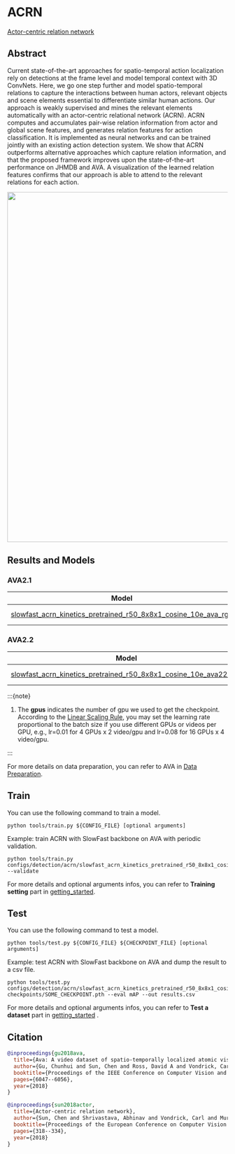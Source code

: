 # ACRN

[Actor-centric relation network](https://openaccess.thecvf.com/content_ECCV_2018/html/Chen_Sun_Actor-centric_Relation_Network_ECCV_2018_paper.html)

<!-- [ALGORITHM] -->

## Abstract

<!-- [ABSTRACT] -->

Current state-of-the-art approaches for spatio-temporal action localization rely on detections at the frame level and model temporal context with 3D ConvNets. Here, we go one step further and model spatio-temporal relations to capture the interactions between human actors, relevant objects and scene elements essential to differentiate similar human actions. Our approach is weakly supervised and mines the relevant elements automatically with an actor-centric relational network (ACRN). ACRN computes and accumulates pair-wise relation information from actor and global scene features, and generates relation features for action classification. It is implemented as neural networks and can be trained jointly with an existing action detection system. We show that ACRN outperforms alternative approaches which capture relation information, and that the proposed framework improves upon the state-of-the-art performance on JHMDB and AVA. A visualization of the learned relation features confirms that our approach is able to attend to the relevant relations for each action.

<!-- [IMAGE] -->
<div align=center>
<img src="https://user-images.githubusercontent.com/34324155/142996406-09ac1b09-2a9e-478c-9035-5fe7a80bc80b.png" width="800"/>
</div>

## Results and Models

### AVA2.1

|                            Model                             | Modality |  Pretrained  | Backbone | Input | gpus | mAP  |                             log                              |                             json                             |                             ckpt                             |
| :----------------------------------------------------------: | :------: | :----------: | :------: | :---: | :--: | :--: | :----------------------------------------------------------: | :----------------------------------------------------------: | :----------------------------------------------------------: |
| [slowfast_acrn_kinetics_pretrained_r50_8x8x1_cosine_10e_ava_rgb](/configs/detection/acrn/slowfast_acrn_kinetics_pretrained_r50_8x8x1_cosine_10e_ava_rgb.py) |   RGB    | Kinetics-400 | ResNet50 | 32x2  |  8   | 27.1 | [log](https://download.openmmlab.com/mmaction/detection/acrn/slowfast_acrn_kinetics_pretrained_r50_8x8x1_cosine_10e_ava_rgb/slowfast_acrn_kinetics_pretrained_r50_8x8x1_cosine_10e_ava_rgb.log) | [json](https://download.openmmlab.com/mmaction/detection/acrn/slowfast_acrn_kinetics_pretrained_r50_8x8x1_cosine_10e_ava_rgb/slowfast_acrn_kinetics_pretrained_r50_8x8x1_cosine_10e_ava_rgb.json) | [ckpt](https://download.openmmlab.com/mmaction/detection/acrn/slowfast_acrn_kinetics_pretrained_r50_8x8x1_cosine_10e_ava_rgb/slowfast_acrn_kinetics_pretrained_r50_8x8x1_cosine_10e_ava_rgb-49b07bf2.pth) |

### AVA2.2

|                            Model                             | Modality |  Pretrained  | Backbone | Input | gpus | mAP  |                             log                              |                             json                             |                             ckpt                             |
| :----------------------------------------------------------: | :------: | :----------: | :------: | :---: | :--: | :--: | :----------------------------------------------------------: | :----------------------------------------------------------: | :----------------------------------------------------------: |
| [slowfast_acrn_kinetics_pretrained_r50_8x8x1_cosine_10e_ava22_rgb](/configs/detection/acrn/slowfast_acrn_kinetics_pretrained_r50_8x8x1_cosine_10e_ava22_rgb.py) |   RGB    | Kinetics-400 | ResNet50 | 32x2  |  8   | 27.8 | [log](https://download.openmmlab.com/mmaction/detection/acrn/slowfast_acrn_kinetics_pretrained_r50_8x8x1_cosine_10e_ava22_rgb/slowfast_acrn_kinetics_pretrained_r50_8x8x1_cosine_10e_ava22_rgb.log) | [json](https://download.openmmlab.com/mmaction/detection/acrn/slowfast_acrn_kinetics_pretrained_r50_8x8x1_cosine_10e_ava22_rgb/slowfast_acrn_kinetics_pretrained_r50_8x8x1_cosine_10e_ava22_rgb.json) | [ckpt](https://download.openmmlab.com/mmaction/detection/acrn/slowfast_acrn_kinetics_pretrained_r50_8x8x1_cosine_10e_ava22_rgb/slowfast_acrn_kinetics_pretrained_r50_8x8x1_cosine_10e_ava22_rgb-2be32625.pth) |

:::{note}

1. The **gpus** indicates the number of gpu we used to get the checkpoint.
   According to the [Linear Scaling Rule](https://arxiv.org/abs/1706.02677), you may set the learning rate proportional to the batch size if you use different GPUs or videos per GPU,
   e.g., lr=0.01 for 4 GPUs x 2 video/gpu and lr=0.08 for 16 GPUs x 4 video/gpu.

:::

For more details on data preparation, you can refer to AVA in [Data Preparation](/docs/data_preparation.md).

## Train

You can use the following command to train a model.

```shell
python tools/train.py ${CONFIG_FILE} [optional arguments]
```

Example: train ACRN with SlowFast backbone on AVA with periodic validation.

```shell
python tools/train.py configs/detection/acrn/slowfast_acrn_kinetics_pretrained_r50_8x8x1_cosine_10e_ava22_rgb.py --validate
```

For more details and optional arguments infos, you can refer to **Training setting** part in [getting_started](/docs/getting_started.md#training-setting).

## Test

You can use the following command to test a model.

```shell
python tools/test.py ${CONFIG_FILE} ${CHECKPOINT_FILE} [optional arguments]
```

Example: test ACRN with SlowFast backbone on AVA and dump the result to a csv file.

```shell
python tools/test.py configs/detection/acrn/slowfast_acrn_kinetics_pretrained_r50_8x8x1_cosine_10e_ava22_rgb.py checkpoints/SOME_CHECKPOINT.pth --eval mAP --out results.csv
```

For more details and optional arguments infos, you can refer to **Test a dataset** part in [getting_started](/docs/getting_started.md#test-a-dataset) .

## Citation

<!-- [DATASET] -->

```BibTeX
@inproceedings{gu2018ava,
  title={Ava: A video dataset of spatio-temporally localized atomic visual actions},
  author={Gu, Chunhui and Sun, Chen and Ross, David A and Vondrick, Carl and Pantofaru, Caroline and Li, Yeqing and Vijayanarasimhan, Sudheendra and Toderici, George and Ricco, Susanna and Sukthankar, Rahul and others},
  booktitle={Proceedings of the IEEE Conference on Computer Vision and Pattern Recognition},
  pages={6047--6056},
  year={2018}
}
```

```BibTeX
@inproceedings{sun2018actor,
  title={Actor-centric relation network},
  author={Sun, Chen and Shrivastava, Abhinav and Vondrick, Carl and Murphy, Kevin and Sukthankar, Rahul and Schmid, Cordelia},
  booktitle={Proceedings of the European Conference on Computer Vision (ECCV)},
  pages={318--334},
  year={2018}
}
```
